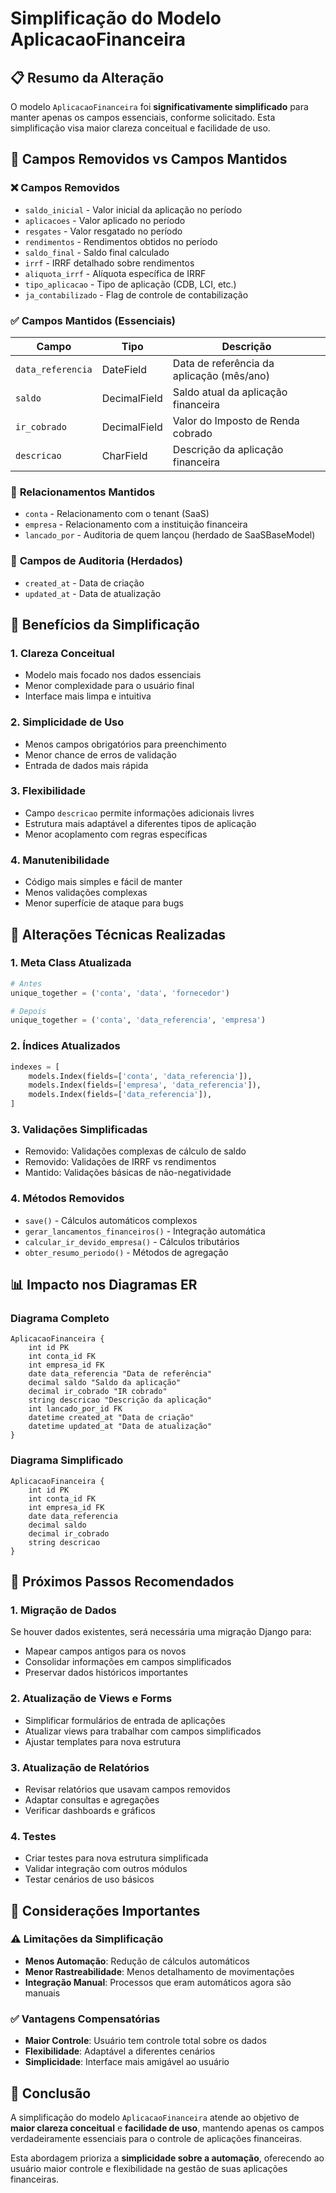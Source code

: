 # Simplificação do Modelo AplicacaoFinanceira

## 📋 Resumo da Alteração

O modelo `AplicacaoFinanceira` foi **significativamente simplificado** para manter apenas os campos essenciais, conforme solicitado. Esta simplificação visa maior clareza conceitual e facilidade de uso.

## 🔄 Campos Removidos vs Campos Mantidos

### ❌ **Campos Removidos**
- `saldo_inicial` - Valor inicial da aplicação no período
- `aplicacoes` - Valor aplicado no período
- `resgates` - Valor resgatado no período
- `rendimentos` - Rendimentos obtidos no período
- `saldo_final` - Saldo final calculado
- `irrf` - IRRF detalhado sobre rendimentos
- `aliquota_irrf` - Alíquota específica de IRRF
- `tipo_aplicacao` - Tipo de aplicação (CDB, LCI, etc.)
- `ja_contabilizado` - Flag de controle de contabilização

### ✅ **Campos Mantidos (Essenciais)**

| Campo | Tipo | Descrição |
|-------|------|-----------|
| `data_referencia` | DateField | Data de referência da aplicação (mês/ano) |
| `saldo` | DecimalField | Saldo atual da aplicação financeira |
| `ir_cobrado` | DecimalField | Valor do Imposto de Renda cobrado |
| `descricao` | CharField | Descrição da aplicação financeira |

### 🔗 **Relacionamentos Mantidos**
- `conta` - Relacionamento com o tenant (SaaS)
- `empresa` - Relacionamento com a instituição financeira
- `lancado_por` - Auditoria de quem lançou (herdado de SaaSBaseModel)

### 📝 **Campos de Auditoria (Herdados)**
- `created_at` - Data de criação
- `updated_at` - Data de atualização

## 🎯 Benefícios da Simplificação

### 1. **Clareza Conceitual**
- Modelo mais focado nos dados essenciais
- Menor complexidade para o usuário final
- Interface mais limpa e intuitiva

### 2. **Simplicidade de Uso**
- Menos campos obrigatórios para preenchimento
- Menor chance de erros de validação
- Entrada de dados mais rápida

### 3. **Flexibilidade**
- Campo `descricao` permite informações adicionais livres
- Estrutura mais adaptável a diferentes tipos de aplicação
- Menor acoplamento com regras específicas

### 4. **Manutenibilidade**
- Código mais simples e fácil de manter
- Menos validações complexas
- Menor superfície de ataque para bugs

## 🔧 Alterações Técnicas Realizadas

### 1. **Meta Class Atualizada**
```python
# Antes
unique_together = ('conta', 'data', 'fornecedor')

# Depois  
unique_together = ('conta', 'data_referencia', 'empresa')
```

### 2. **Índices Atualizados**
```python
indexes = [
    models.Index(fields=['conta', 'data_referencia']),
    models.Index(fields=['empresa', 'data_referencia']),
    models.Index(fields=['data_referencia']),
]
```

### 3. **Validações Simplificadas**
- Removido: Validações complexas de cálculo de saldo
- Removido: Validações de IRRF vs rendimentos
- Mantido: Validações básicas de não-negatividade

### 4. **Métodos Removidos**
- `save()` - Cálculos automáticos complexos
- `gerar_lancamentos_financeiros()` - Integração automática
- `calcular_ir_devido_empresa()` - Cálculos tributários
- `obter_resumo_periodo()` - Métodos de agregação

## 📊 Impacto nos Diagramas ER

### Diagrama Completo
```mermaid
AplicacaoFinanceira {
    int id PK
    int conta_id FK
    int empresa_id FK
    date data_referencia "Data de referência"
    decimal saldo "Saldo da aplicação"
    decimal ir_cobrado "IR cobrado"
    string descricao "Descrição da aplicação"
    int lancado_por_id FK
    datetime created_at "Data de criação"
    datetime updated_at "Data de atualização"
}
```

### Diagrama Simplificado
```mermaid
AplicacaoFinanceira {
    int id PK
    int conta_id FK
    int empresa_id FK
    date data_referencia
    decimal saldo
    decimal ir_cobrado
    string descricao
}
```

## 🚀 Próximos Passos Recomendados

### 1. **Migração de Dados**
Se houver dados existentes, será necessária uma migração Django para:
- Mapear campos antigos para os novos
- Consolidar informações em campos simplificados
- Preservar dados históricos importantes

### 2. **Atualização de Views e Forms**
- Simplificar formulários de entrada de aplicações
- Atualizar views para trabalhar com campos simplificados
- Ajustar templates para nova estrutura

### 3. **Atualização de Relatórios**
- Revisar relatórios que usavam campos removidos
- Adaptar consultas e agregações
- Verificar dashboards e gráficos

### 4. **Testes**
- Criar testes para nova estrutura simplificada
- Validar integração com outros módulos
- Testar cenários de uso básicos

## 📝 Considerações Importantes

### ⚠️ **Limitações da Simplificação**
- **Menos Automação**: Redução de cálculos automáticos
- **Menor Rastreabilidade**: Menos detalhamento de movimentações
- **Integração Manual**: Processos que eram automáticos agora são manuais

### ✅ **Vantagens Compensatórias**
- **Maior Controle**: Usuário tem controle total sobre os dados
- **Flexibilidade**: Adaptável a diferentes cenários
- **Simplicidade**: Interface mais amigável ao usuário

## 🎯 Conclusão

A simplificação do modelo `AplicacaoFinanceira` atende ao objetivo de **maior clareza conceitual** e **facilidade de uso**, mantendo apenas os campos verdadeiramente essenciais para o controle de aplicações financeiras.

Esta abordagem prioriza a **simplicidade sobre a automação**, oferecendo ao usuário maior controle e flexibilidade na gestão de suas aplicações financeiras.
